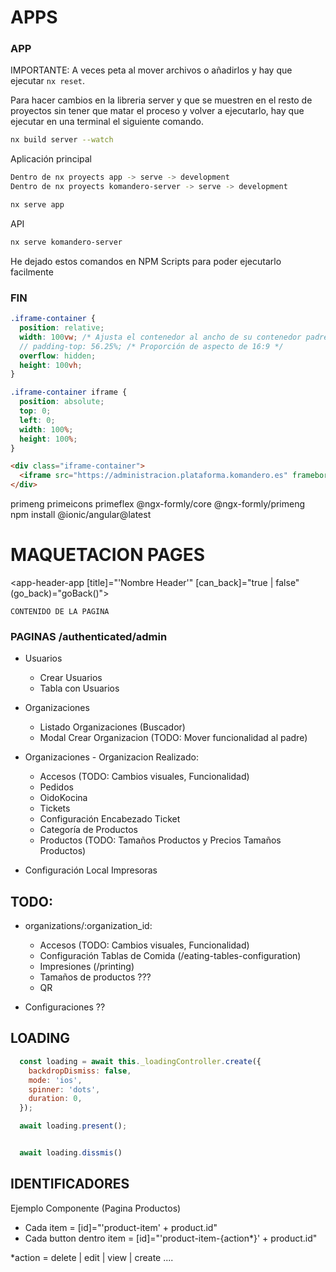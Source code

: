# APPS

### APP

IMPORTANTE: A veces peta al mover archivos o añadirlos y hay que ejecutar `nx reset`.

Para hacer cambios en la libreria server y que se muestren en el resto de proyectos sin tener que matar el proceso y volver a ejecutarlo, hay que ejecutar en una terminal el siguiente comando.

```bash
nx build server --watch
```

Aplicación principal

```bash
Dentro de nx proyects app -> serve -> development
Dentro de nx proyects komandero-server -> serve -> development

nx serve app
```

API

```bash
nx serve komandero-server
```

He dejado estos comandos en NPM Scripts para poder ejecutarlo facilmente

### FIN

```scss
.iframe-container {
  position: relative;
  width: 100vw; /* Ajusta el contenedor al ancho de su contenedor padre */
  // padding-top: 56.25%; /* Proporción de aspecto de 16:9 */
  overflow: hidden;
  height: 100vh;
}

.iframe-container iframe {
  position: absolute;
  top: 0;
  left: 0;
  width: 100%;
  height: 100%;
}
```

```html
<div class="iframe-container">
  <iframe src="https://administracion.plataforma.komandero.es" frameborder="0" allowfullscreen="true" width="100vw" height="100vh"></iframe>
</div>
```

primeng primeicons
primeflex
@ngx-formly/core @ngx-formly/primeng
npm install @ionic/angular@latest

# MAQUETACION PAGES

<!-- Ecabezado -->

<app-header-app [title]="'Nombre Header'" [can_back]="true | false" (go_back)="goBack()"></app-header-app>

<!-- Contenido -->
<ion-content class="ion-padding">
  <section class="container-router-outlet`">

    CONTENIDO DE LA PAGINA

  <section>
<ion-content>

# PAGINAS /authenticated/admin

- Usuarios

  - Crear Usuarios
  - Tabla con Usuarios

- Organizaciones

  - Listado Organizaciones (Buscador)
  - Modal Crear Organizacion (TODO: Mover funcionalidad al padre)

- Organizaciones - Organizacion
  Realizado:

  - Accesos (TODO: Cambios visuales, Funcionalidad)
  - Pedidos
  - OidoKocina
  - Tickets
  - Configuración Encabezado Ticket
  - Categoría de Productos
  - Productos (TODO: Tamaños Productos y Precios Tamaños Productos)

- Configuración Local Impresoras

## TODO:

- organizations/:organization_id:

  - Accesos (TODO: Cambios visuales, Funcionalidad)
  - Configuración Tablas de Comida (/eating-tables-configuration)
  - Impresiones (/printing)
  - Tamaños de productos ???
  - QR

- Configuraciones ??

## LOADING

```javascript
  const loading = await this._loadingController.create({
    backdropDismiss: false,
    mode: 'ios',
    spinner: 'dots',
    duration: 0,
  });

  await loading.present();


  await loading.dissmis()

```

## IDENTIFICADORES

Ejemplo Componente (Pagina Productos)

- Cada item = [id]="'product-item' + product.id"
- Cada button dentro item = [id]="'product-item-{action*}' + product.id"

*action = delete | edit | view | create ....
